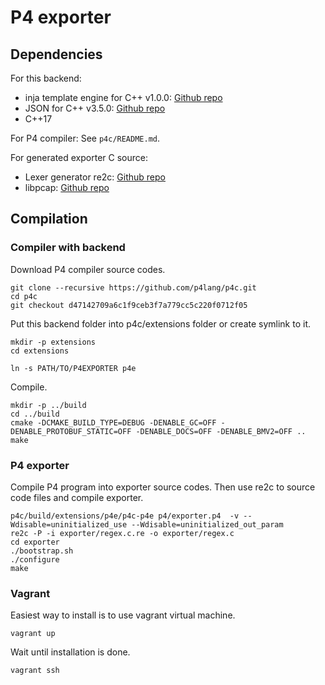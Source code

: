 # P4 exporter

## Dependencies

For this backend:

- inja template engine for C++ v1.0.0: [Github repo](https://github.com/pantor/inja) 
- JSON for C++ v3.5.0: [Github repo](https://github.com/nlohmann/json) 
- C++17

For P4 compiler:
See `p4c/README.md`.

For generated exporter C source:

- Lexer generator re2c: [Github repo](https://github.com/skvadrik/re2c) 
- libpcap: [Github repo](https://github.com/the-tcpdump-group/libpcap) 

## Compilation

### Compiler with backend
Download P4 compiler source codes.

```
git clone --recursive https://github.com/p4lang/p4c.git
cd p4c
git checkout d47142709a6c1f9ceb3f7a779cc5c220f0712f05
```

Put this backend folder into p4c/extensions folder or create symlink to it.
```
mkdir -p extensions
cd extensions

ln -s PATH/TO/P4EXPORTER p4e
```

Compile.
```
mkdir -p ../build
cd ../build
cmake -DCMAKE_BUILD_TYPE=DEBUG -DENABLE_GC=OFF -DENABLE_PROTOBUF_STATIC=OFF -DENABLE_DOCS=OFF -DENABLE_BMV2=OFF ..
make
```

### P4 exporter
Compile P4 program into exporter source codes. Then use re2c to source code files and compile exporter.

```
p4c/build/extensions/p4e/p4c-p4e p4/exporter.p4  -v --Wdisable=uninitialized_use --Wdisable=uninitialized_out_param
re2c -P -i exporter/regex.c.re -o exporter/regex.c
cd exporter
./bootstrap.sh
./configure
make
```

### Vagrant
Easiest way to install is to use vagrant virtual machine.
```
vagrant up
```

Wait until installation is done.

```
vagrant ssh
```


